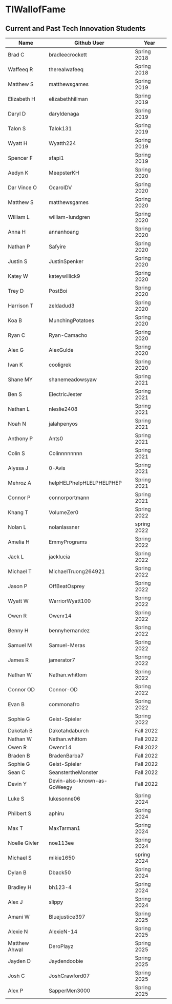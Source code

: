 # TIWallofFame

## Current and Past Tech Innovation Students

Name | Github User | Year |
--- | --- | --- |
Brad C | bradleecrockett | Spring 2018
Waffeeq R | therealwafeeq | Spring 2018
Matthew S | matthewsgames | Spring 2019
Elizabeth H | elizabethhillman | Spring 2019
Daryl D | daryldenaga | Spring 2019
Talon S | Talok131 | Spring 2019
Wyatt H | Wyatth224 | Spring 2019
Spencer F | sfapi1 | Spring 2019
Aedyn K | MeepsterKH | Spring 2020
Dar Vince O | OcarolDV | Spring 2020
Matthew S | matthewsgames | Spring 2020
William L | william-lundgren | Spring 2020
Anna H | annanhoang | Spring 2020
Nathan P | Safyire | Spring 2020
Justin S | JustinSpenker | Spring 2020
Katey W | kateywillick9 | Spring 2020
Trey D | PostBoi | Spring 2020
Harrison T | zeldadud3 | Spring 2020
Koa B | MunchingPotatoes | Spring 2020
Ryan C | Ryan-Camacho | Spring 2020
Alex G | AlexGulde | Spring 2020
Ivan K | cooligrek | Spring 2020
Shane MY |shanemeadowsyaw | Spring 2021
Ben S | ElectricJester | Spring 2021
Nathan L | nleslie2408 | Spring 2021
Noah N | jalahpenyos | Spring 2021
Anthony P | Ants0 | Spring 2021
Colin S | Colinnnnnnnn | Spring 2021
Alyssa J | 0-Avis | Spring 2021
Mehroz A | helpHELPhelpHLELPHELPHEP | Spring 2021
Connor P | connorportmann | Spring 2021
Khang T | VolumeZer0 | Spring 2022
Nolan L | nolanlassner | spring 2022
Amelia H | EmmyPrograms | Spring 2022
Jack L | jacklucia | Spring 2022
Michael T | MichaelTruong264921 | Spring 2022
Jason P | OffBeatOsprey | Spring 2022
Wyatt W | WarriorWyatt100 | Spring 2022
Owen R | Owenr14 | Spring 2022
Benny H | bennyhernandez | Spring 2022
Samuel M | Samuel-Meras | Spring 2022
James R | jamerator7 | Spring 2022
Nathan W | Nathan.whittom | Spring 2022
Connor OD | Connor-OD | Spring 2022
Evan B | commonafro | Spring 2022
Sophie G | Geist-Spieler | Spring 2022
Dakotah B | Dakotahdaburch | Fall 2022
Nathan W | Nathan.whittom | Fall 2022
Owen R | Owenr14 | Fall 2022
Braden B | BradenBarba7 | Fall 2022
Sophie G | Geist-Spieler | Fall 2022
Sean C | SeanstertheMonster | Fall 2022
Devin Y | Devin-also-known-as-GoWeegy | Fall 2022
Luke S | lukesonne06 | Spring 2024
Philbert S | aphiru | Spring 2024
Max T | MaxTarman1 | Spring 2024
Noelle Givler | noe113ee | Spring 2024
Michael S | mikie1650 | spring 2024 
Dylan B | Dback50 | Spring 2024
Bradley H | bh123-4 | Spring 2024
Alex J | slippy | Spring 2024
Amani W | Bluejustice397 | Spring 2025
Alexie N | AlexieN-14 | Spring 2025
Matthew Ahwal | DeroPlayz | Spring 2025
Jayden D | Jaydendoobie | Spring 2025
Josh C | JoshCrawford07 | Spring 2025
Alex P | SapperMen3000 | Spring 2025

